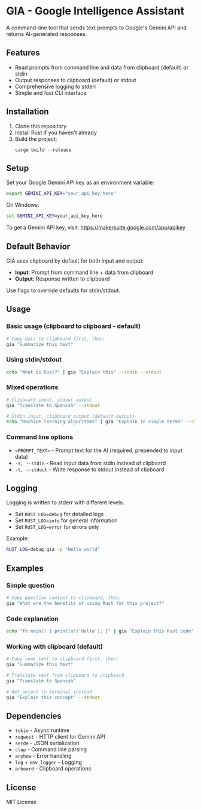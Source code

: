 # GIA - Google Intelligence Assistant

A command-line tool that sends text prompts to Google's Gemini API and returns AI-generated responses.

## Features

- Read prompts from command line and data from clipboard (default) or stdin
- Output responses to clipboard (default) or stdout
- Comprehensive logging to stderr
- Simple and fast CLI interface

## Installation

1. Clone this repository
2. Install Rust if you haven't already
3. Build the project:
   ```
   cargo build --release
   ```

## Setup

Set your Google Gemini API key as an environment variable:

```bash
export GEMINI_API_KEY="your_api_key_here"
```

On Windows:
```cmd
set GEMINI_API_KEY=your_api_key_here
```

To get a Gemini API key, visit: https://makersuite.google.com/app/apikey

## Default Behavior

GIA uses clipboard by default for both input and output:
- **Input**: Prompt from command line + data from clipboard
- **Output**: Response written to clipboard

Use flags to override defaults for stdin/stdout.

## Usage

### Basic usage (clipboard to clipboard - default)
```bash
# Copy data to clipboard first, then:
gia "Summarize this text"
```

### Using stdin/stdout
```bash
echo "What is Rust?" | gia "Explain this" --stdin --stdout
```

### Mixed operations
```bash
# Clipboard input, stdout output
gia "Translate to Spanish" --stdout

# Stdin input, clipboard output (default output)
echo "Machine learning algorithms" | gia "Explain in simple terms" --stdin
```

### Command line options

- `<PROMPT_TEXT>` - Prompt text for the AI (required, prepended to input data)
- `-s, --stdin` - Read input data from stdin instead of clipboard
- `-t, --stdout` - Write response to stdout instead of clipboard

## Logging

Logging is written to stderr with different levels:
- Set `RUST_LOG=debug` for detailed logs
- Set `RUST_LOG=info` for general information
- Set `RUST_LOG=error` for errors only

Example:
```bash
RUST_LOG=debug gia -p "Hello world"
```

## Examples

### Simple question
```bash
# Copy question context to clipboard, then:
gia "What are the benefits of using Rust for this project?"
```

### Code explanation
```bash
echo "fn main() { println!('Hello'); }" | gia "Explain this Rust code" --stdin --stdout
```

### Working with clipboard (default)
```bash
# Copy some text to clipboard first, then:
gia "Summarize this text"

# Translate text from clipboard to clipboard
gia "Translate to Spanish"

# Get output to terminal instead
gia "Explain this concept" --stdout
```

## Dependencies

- `tokio` - Async runtime
- `reqwest` - HTTP client for Gemini API
- `serde` - JSON serialization
- `clap` - Command line parsing
- `anyhow` - Error handling
- `log` + `env_logger` - Logging
- `arboard` - Clipboard operations

## License

MIT License